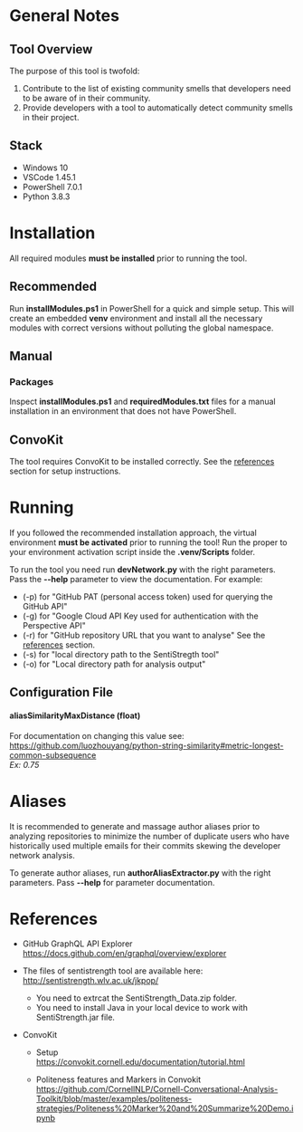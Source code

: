 # General Notes

## Tool Overview

The purpose of this tool is twofold:

1. Contribute to the list of existing community smells that developers need to be aware of in their community.
2. Provide developers with a tool to automatically detect community smells in their project. 

## Stack
- Windows 10
- VSCode 1.45.1
- PowerShell 7.0.1
- Python 3.8.3

# Installation
All required modules **must be installed** prior to running the tool.

## Recommended
Run **installModules.ps1** in PowerShell for a quick and simple setup. This will create an embedded **venv** environment and install all the necessary modules with correct versions without polluting the global namespace.

## Manual

### Packages
Inspect **installModules.ps1** and **requiredModules.txt** files for a manual installation in an environment that does not have PowerShell.

## ConvoKit
The tool requires ConvoKit to be installed correctly. See the [references](#references) section for setup instructions.


# Running
If you followed the recommended installation approach, the virtual environment **must be activated** prior to running the tool! Run the proper to your environment activation script inside the **.venv/Scripts** folder.

To run the tool you need run **devNetwork.py** with the right parameters. Pass the **--help** parameter to view the documentation. For example:
- (-p) for "GitHub PAT (personal access token) used for querying the GitHub API" 
- (-g) for "Google Cloud API Key used for authentication with the Perspective API" 
- (-r) for "GitHub repository URL that you want to analyse" See the [references](#references) section.
- (-s) for  "local directory path to the SentiStregth tool"  
- (-o) for "Local directory path for analysis output"
## Configuration File

#### aliasSimilarityMaxDistance (float)
For documentation on changing this value see:  
https://github.com/luozhouyang/python-string-similarity#metric-longest-common-subsequence  
*Ex: 0.75*

# Aliases
It is recommended to generate and massage author aliases prior to analyzing repositories to minimize the number of duplicate users who have historically used multiple emails for their commits skewing the developer network analysis.

To generate author aliases, run **authorAliasExtractor.py** with the right parameters. Pass **--help** for parameter documentation.

# References
- GitHub GraphQL API Explorer  
https://docs.github.com/en/graphql/overview/explorer

-  The files of sentistrength tool are available here: 
    http://sentistrength.wlv.ac.uk/jkpop/ 
	 - You need to extrcat the SentiStrength_Data.zip folder.
	 - You need to install Java in your local device to work with SentiStrength.jar file.

- ConvoKit
  - Setup  
  https://convokit.cornell.edu/documentation/tutorial.html

  - Politeness features and Markers in Convokit  
  https://github.com/CornellNLP/Cornell-Conversational-Analysis-Toolkit/blob/master/examples/politeness-strategies/Politeness%20Marker%20and%20Summarize%20Demo.ipynb
